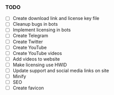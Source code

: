 ### TODO

- [ ] Create download link and license key file
- [ ] Cleanup bugs in bots
- [ ] Implement licensing in bots
- [ ] Create Telegram
- [ ] Create Twitter
- [ ] Create YouTube
- [ ] Create YouTube videos
- [ ] Add videos to website
- [ ] Make licensing use HWID
- [ ] Update support and social media links on site
- [ ] Minify
- [ ] SEO
- [ ] Create favicon
